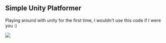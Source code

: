 ## Simple Unity Platformer

Playing around with unity for the first time, I wouldn't use this code if I were you :)

![](https://i.imgur.com/8LTRPQD.png)
